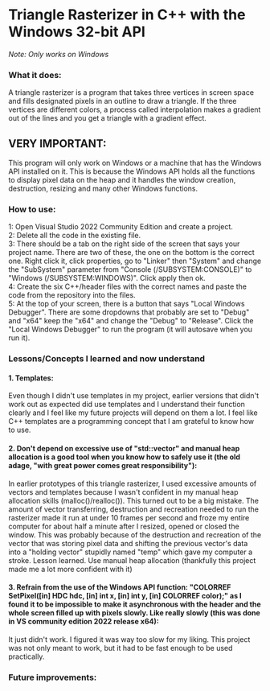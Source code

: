 # Triangle Rasterizer in C++ with the Windows 32-bit API

*Note: Only works on Windows*

### What it does:

A triangle rasterizer is a program that takes three vertices in screen space and fills designated pixels in an outline to draw a triangle. If the three vertices are different colors, a process called interpolation makes a gradient out of the lines and you get a triangle with a gradient effect.

## VERY IMPORTANT:

This program will only work on Windows or a machine that has the Windows API installed on it. This is because the Windows API holds all the functions to display pixel data on the heap and it handles the window creation, destruction, resizing and many other Windows functions.

### How to use:

1: Open Visual Studio 2022 Community Edition and create a project.  
2: Delete all the code in the existing file.  
3: There should be a tab on the right side of the screen that says your project name. There are two of these, the one on the bottom is the correct one. Right click it, click properties, go to "Linker" then "System" and change the "SubSystem" parameter from "Console (/SUBSYSTEM:CONSOLE)" to "Windows (/SUBSYSTEM:WINDOWS)". Click apply then ok.  
4: Create the six C++/header files with the correct names and paste the code from the repository into the files.  
5: At the top of your screen, there is a button that says "Local Windows Debugger". There are some dropdowns that probably are set to "Debug" and "x64" keep the "x64" and change the "Debug" to "Release". Click the "Local Windows Debugger" to run the program (it will autosave when you run it).  

### Lessons/Concepts I learned and now understand

#### 1. Templates:

Even though I didn't use templates in my project, earlier versions that didn't work out as expected did use templates and I understand their function clearly and I feel like my future projects will depend on them a lot. I feel like C++ templates are a programming concept that I am grateful to know how to use.

#### 2. Don't depend on excessive use of "std::vector" and manual heap allocation is a good tool when you know how to safely use it (the old adage, "with great power comes great responsibility"):

In earlier prototypes of this triangle rasterizer, I used excessive amounts of vectors and templates because I wasn't confident in my manual heap allocation skills (malloc()/realloc()). This turned out to be a big mistake. The amount of vector transferring, destruction and recreation needed to run the rasterizer made it run at under 10 frames per second and froze my entire computer for about half a minute after I resized, opened or closed the window. This was probably because of the destruction and recreation of the vector that was storing pixel data and shifting the previous vector's data into a "holding vector" stupidly named "temp" which gave my computer a stroke. Lesson learned. Use manual heap allocation (thankfully this project made me a lot more confident with it)

#### 3. Refrain from the use of the Windows API function: "COLORREF SetPixel([in] HDC hdc, [in] int x, [in] int y, [in] COLORREF color);" as I found it to be impossible to make it asynchronous with the <future> header and the whole screen filled up with pixels slowly. Like really slowly (this was done in VS community edition 2022 release x64):

It just didn't work. I figured it was way too slow for my liking. This project was not only meant to work, but it had to be fast enough to be used practically.

### Future improvements:

